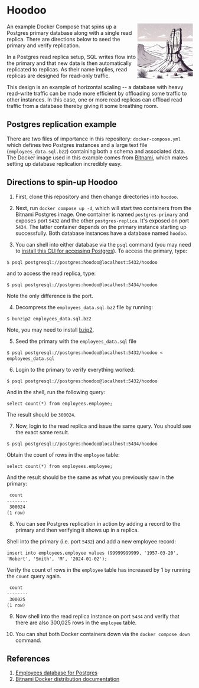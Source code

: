 
# Hoodoo 

<img src="img/logo.png" align="right"
     alt="Hoodoo logo" width="150" height="150">

An example Docker Compose that spins up a Postgres primary database along with a single 
read replica. There are directions below to seed the primary and verify replication. 

In a Postgres read replica setup, SQL writes flow into the primary and that new data is then automatically replicated to replicas. As their name implies, read replicas are designed for read-only traffic. 

This design is an example of horizontal scaling -- a database with heavy read-write traffic can be made more efficient by offloading some traffic to other instances. In this case, one or more read replicas can offload read traffic from a database thereby giving it some breathing room. 

## Postgres replication example

There are two files of importance in this repository: `docker-compose.yml` which defines two
Postgres instances and a large text file (`employees_data.sql.bz2`) containing both a schema and associated data. The Docker image used in this example comes from [Bitnami](https://hub.docker.com/r/bitnami/postgresql), which makes setting up 
database replication incredibly easy.  

## Directions to spin-up Hoodoo

1. First, clone this repository and then change directories into `hoodoo`. 

2. Next, run `docker compose up -d`, which will start two containers from the Bitnami Postgres image. One container is named `postgres-primary` and exposes port `5432` and the other `postgres-replica`. It's exposed on port `5434`. The latter container depends on the primary instance starting up successfully. Both database instances have a database named `hoodoo`.

3. You can shell into either database via the `psql` command (you may need to [install this CLI for accessing Postgres](https://www.timescale.com/blog/how-to-install-psql-on-mac-ubuntu-debian-windows/)). To access the primary, type:
```
$ psql postgresql://postgres:hoodoo@localhost:5432/hoodoo
``` 
and to access the read replica, type:
 
```
$ psql postgresql://postgres:hoodoo@localhost:5434/hoodoo
```

Note the only difference is the port. 

4. Decompress the `employees_data.sql.bz2` file by running:
```
$ bunzip2 employees_data.sql.bz2
```
Note, you may need to install [bzip2](https://en.wikipedia.org/wiki/Bzip2). 

5. Seed the primary with the `employees_data.sql` file
```
$ psql postgresql://postgres:hoodoo@localhost:5432/hoodoo < employees_data.sql

```

6. Login to the primary to verify everything worked: 
```
$ psql postgresql://postgres:hoodoo@localhost:5432/hoodoo
```
And in the shell, run the following query: 
```
select count(*) from employees.employee;
```
The result should be `300024`.

7. Now, login to the read replica and issue the same query. You should see the exact same result. 

```
$ psql postgresql://postgres:hoodoo@localhost:5434/hoodoo
```

Obtain the count of rows in the `employee` table: 
```
select count(*) from employees.employee;
```
And the result should be the same as what you previously saw in the primary: 

```
 count
--------
 300024
(1 row)
```

8. You can see Postgres replication in action by adding a record to the primary and then verifying it shows up in a replica. 

Shell into the primary (i.e. port `5432`) and add a new employee record: 

```
insert into employees.employee values (99999999999, '1957-03-20', 'Robert', 'Smith', 'M', '2024-01-02');
```

Verify the count of rows in the `employee` table has increased by 1 by running the `count` query again.

```
 count
--------
 300025
(1 row)
```

9. Now shell into the read replica instance on port `5434` and verify that there are also 300,025 rows in the `employee` table. 

10. You can shut both Docker containers down via the `docker compose down` command. 

## References

1. [Employees database for Postgres](https://github.com/h8/employees-database)
1. [Bitnami Docker distribution documentation](https://hub.docker.com/r/bitnami/postgresql)